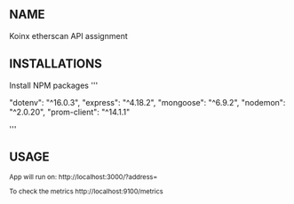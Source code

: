 ## NAME
Koinx etherscan API assignment


## INSTALLATIONS
Install NPM packages
'''

"dotenv": "^16.0.3",
"express": "^4.18.2",
"mongoose": "^6.9.2",
"nodemon": "^2.0.20",
"prom-client": "^14.1.1"

'''

## USAGE
<sub>
App will run on:
http://localhost:3000/?address=<transaction_adress>

To check the metrics
http://localhost:9100/metrics
</sub>